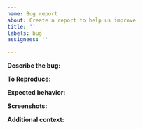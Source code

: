 ```yaml
---
name: Bug report
about: Create a report to help us improve
title: ''
labels: bug
assignees: ''

---
```


**Describe the bug:**

**To Reproduce:**

**Expected behavior:**

**Screenshots:**

**Additional context:**
